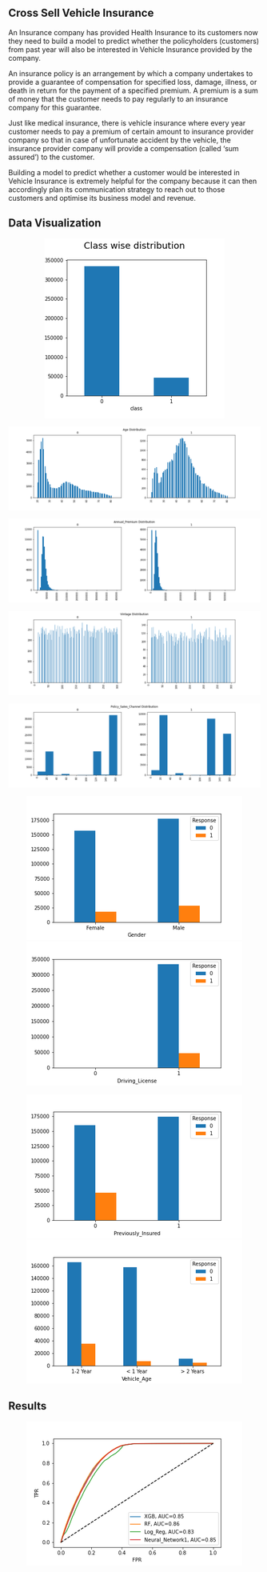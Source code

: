 ## Cross Sell Vehicle Insurance

An Insurance company has provided Health Insurance to its customers now they need to build a model to predict whether the policyholders (customers) from past year will also be interested in Vehicle Insurance provided by the company.

An insurance policy is an arrangement by which a company undertakes to provide a guarantee of compensation for specified loss, damage, illness, or death in return for the payment of a specified premium. A premium is a sum of money that the customer needs to pay regularly to an insurance company for this guarantee.

Just like medical insurance, there is vehicle insurance where every year customer needs to pay a premium of certain amount to insurance provider company so that in case of unfortunate accident by the vehicle, the insurance provider company will provide a compensation (called ‘sum assured’) to the customer.

Building a model to predict whether a customer would be interested in Vehicle Insurance is extremely helpful for the company because it can then accordingly plan its communication strategy to reach out to those customers and optimise its business model and revenue.


## Data Visualization

<p align="center">
   <img src="plots/class_wise_distribution.png">
</p>

<p align="center">
   <img src="plots/Age.png">
</p>

<p align="center">
   <img src="plots/prem.png">
</p>

<p align="center">
   <img src="plots/vintage.png">
</p>

<p align="center">
   <img src="plots/chanel.png">
</p>


<p align="center"><img src="plots/gender.png"><img src="plots/Driving_License.png"></p>

<p align="center"><img src="plots/Previously_Insured.png"><img src="plots/Vehicle_Age.png"></p>


## Results

<p align="center">
   <img src="plots/ROC.png">
</p>

